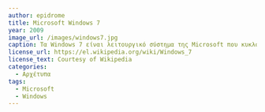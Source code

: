 ```yaml
---
author: epidrome
title: Microsoft Windows 7
year: 2009
image_url: /images/windows7.jpg 
caption: Τα Windows 7 είναι λειτουργικό σύστημα της Microsoft που κυκλοφόρησε στις 22 Οκτωβρίου 2009 σε 32-bit και σε 64-bit εκδόσεις.
license_url: https://el.wikipedia.org/wiki/Windows_7
license_text: Courtesy of Wikipedia
categories: 
  - Αρχέτυπα
tags: 
  - Microsoft
  - Windows
---
```

